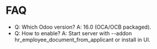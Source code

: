 # FAQ

- Q: Which Odoo version? A: 16.0 (OCA/OCB packaged).
- Q: How to enable? A: Start server with --addon hr_employee_document_from_applicant or install in UI.
